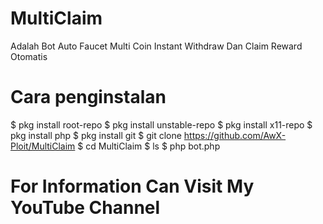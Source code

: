 # MultiClaim
Adalah Bot Auto Faucet Multi Coin Instant Withdraw Dan Claim Reward Otomatis

# Cara penginstalan
$ pkg install root-repo
$ pkg install unstable-repo
$ pkg install x11-repo
$ pkg install php
$ pkg install git
$ git clone https://github.com/AwX-Ploit/MultiClaim
$ cd MultiClaim
$ ls
$ php bot.php

# For Information Can Visit My YouTube Channel
